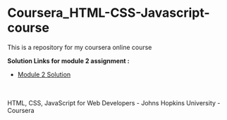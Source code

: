 # Coursera_HTML-CSS-Javascript-course
This is a repository for my coursera online course


<b>Solution Links for module 2 assignment :</b> <br>
- [Module 2 Solution](https://dharshankumar2002.github.io/coursera_course/module2-solution/index.html) <br>

<br><br>
HTML, CSS, JavaScript for Web Developers - Johns Hopkins University - Coursera
